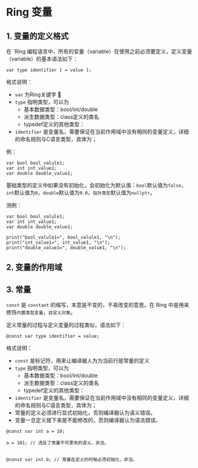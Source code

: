 # Ring 变量


## 1. 变量的定义格式

在 `Ring 编程语言中，所有的变量（variable）在使用之前必须要定义，定义变量（variable）的基本语法如下：

```ring
var type identifier [ = value ];

```

格式说明：
- ```var``` 为Ring关键字 📌
- ```type``` 指明类型，可以为
  - 基本数据类型：bool/int/double
  - 派生数据类型：class定义的类名
  - typedef定义的其他类型：
- ```identifier``` 是变量名，需要保证在当前作用域中没有相同的变量定义，详细的命名规则与C语言类型，具体为；


例：
```ring
var bool bool_valule1;
var int int_value1;
var double double_value1;
```

基础类型的定义中如果没有初始化，会初始化为默认值：```bool```默认值为```false```，```int```默认值为```0```，```double```默认值为```0.0```，```指针类型```默认值为```nullptr```。



测例：
```ring
var bool bool_valule1;
var int int_value1;
var double double_value1;

print("bool_valule1=", bool_valule1, "\n");
print("int_value1=", int_value1, "\n");
print("double_value1=", double_value1, "\n");
```


## 2. 变量的作用域


## 3. 常量


```const``` 是 ```constant``` 的缩写，本意是不变的，不易改变的意思。在 Ring 中是用来修饰```内置类型变量```，```自定义对象```。


定义常量的过程与定义变量的过程类似，语法如下：


```ring
@const var type identifier = value;

```

格式说明：
- ```const``` 是标记符，用来让编译器人为为当前行是常量的定义
- ```type``` 指明类型，可以为
  - 基本数据类型：bool/int/double
  - 派生数据类型：class定义的类名
  - typedef定义的其他类型：
- ```identifier``` 是变量名，需要保证在当前作用域中没有相同的变量定义，详细的命名规则与C语言类型，具体为；
- 常量的定义必须进行显式初始化，否则编译器认为语义错误。
- 变量一旦定义接下来是不能修改的，否则编译器认为语法错误。


```ring
@const var int a = 10;

a = 101; // 违反了常量不可更改的语义，非法。


@const var int b; // 常量在定义的时候必须初始化，非法。

```
